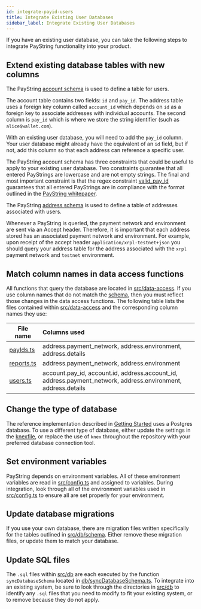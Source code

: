 ```yaml
---
id: integrate-payid-users
title: Integrate Existing User Databases
sidebar_label: Integrate Existing User Databases
---
```


If you have an existing user database, you can take the following steps to integrate PayString functionality into your product.

## Extend existing database tables with new columns

The PayString [account schema](https://github.com/paystring/paystring/blob/master/src/db/schema/01_account.sql) is used to define a table for users.

The account table contains two fields: `id` and `pay_id`. The address table uses a foreign key column called `account_id` which depends on `id` as a foreign key to associate addresses with individual accounts. The second column is `pay_id` which is where we store the string identifier (such as `alice$wallet.com`).

With an existing user database, you will need to add the `pay_id` column. Your user database might already have the equivalent of an `id` field, but if not, add this column so that each address can reference a specific user.

The PayString account schema has three constraints that could be useful to apply to your existing user database. Two constraints guarantee that all entered PayStrings are lowercase and are not empty strings. The final and most important constraint is that the regex constraint [valid_pay_id](https://github.com/paystring/paystring/blob/master/src/db/schema/01_account.sql#L17) guarantees that all entered PayStrings are in compliance with the format outlined in the [PayString whitepaper](https://paystring.org/whitepaper.pdf).

The PayString [address schema](https://github.com/paystring/paystring/blob/master/src/db/schema/02_address.sql) is used to define a table of addresses associated with users.

Whenever a PayString is queried, the payment network and environment are sent via an Accept header. Therefore, it is important that each address stored has an associated payment network and environment. For example, upon receipt of the accept header `application/xrpl-testnet+json` you should query your address table for the address associated with the `xrpl` payment network and `testnet` environment.

## Match column names in data access functions

All functions that query the database are located in [src/data-access](https://github.com/paystring/paystring/tree/master/src/data-access). If you use column names that do not match the [schema](https://github.com/paystring/paystring/tree/master/src/db/schema), then you must reflect those changes in the data access functions. The following table lists the files contained within [src/data-access](https://github.com/paystring/paystring/tree/master/src/data-access) and the corresponding column names they use:

| File name                                                                                   | Columns used                                                                                                  |
| ------------------------------------------------------------------------------------------- | :------------------------------------------------------------------------------------------------------------ |
| [payIds.ts](https://github.com/paystring/paystring/blob/master/src/data-access/payIds.ts)   | address.payment_network, address.environment, address.details                                                 |
| [reports.ts](https://github.com/paystring/paystring/blob/master/src/data-access/reports.ts) | address.payment_network, address.environment                                                                  |
| [users.ts](https://github.com/paystring/paystring/blob/master/src/data-access/users.ts)     | account.pay_id, account.id, address.account_id, address.payment_network, address.environment, address.details |

## Change the type of database

The reference implementation described in [Getting Started](/) uses a Postgres database. To use a different type of database, either update the settings in the [knexfile](https://github.com/paystring/paystring/blob/master/src/db/knex.ts), or replace the use of `knex` throughout the repository with your preferred database connection tool.

## Set environment variables

PayString depends on environment variables. All of these environment variables are read in [src/config.ts](https://github.com/paystring/paystring/blob/master/src/config.ts) and assigned to variables. During integration, look through all of the environment variables used in [src/config.ts](https://github.com/paystring/paystring/blob/master/src/config.ts) to ensure all are set properly for your environment.

## Update database migrations

If you use your own database, there are migration files written specifically for the tables outlined in [src/db/schema](https://github.com/paystring/paystring/tree/master/src/db/schema). Either remove these migration files, or update them to match your database.

## Update SQL files

The `.sql` files within [src/db](https://github.com/paystring/paystring/tree/master/src/db) are each executed by the function `syncDatabaseSchema` located in [db/syncDatabaseSchema.ts](https://github.com/paystring/paystring/blob/master/src/db/syncDatabaseSchema.ts). To integrate into an existing system, be sure to look through the directories in [src/db](https://github.com/paystring/paystring/blob/master/src/db/) to identify any `.sql` files that you need to modify to fit your existing system, or to remove because they do not apply.
